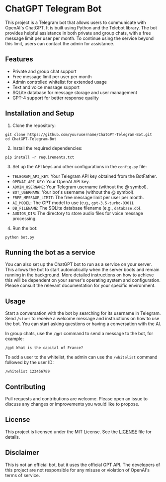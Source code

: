 # ChatGPT Telegram Bot

This project is a Telegram bot that allows users to communicate with OpenAI's ChatGPT. It is built using Python and the Telebot library. The bot provides helpful assistance in both private and group chats, with a free message limit per user per month. To continue using the service beyond this limit, users can contact the admin for assistance.

## Features

- Private and group chat support
- Free message limit per user per month
- Admin controlled whitelist for extended usage
- Text and voice message support
- SQLite database for message storage and user management
- GPT-4 support for better response quality

## Installation and Setup

1. Clone the repository:
```
git clone https://github.com/yourusername/ChatGPT-Telegram-Bot.git
cd ChatGPT-Telegram-Bot
```
2. Install the required dependencies:
```
pip install -r requirements.txt
```
3. Set up the API keys and other configurations in the `config.py` file:

- `TELEGRAM_API_KEY`: Your Telegram API key obtained from the BotFather.
- `OPENAI_API_KEY`: Your OpenAI API key.
- `ADMIN_USERNAME`: Your Telegram username (without the @ symbol).
- `BOT_USERNAME`: Your bot's username (without the @ symbol).
- `FREE_MESSAGE_LIMIT`: The free message limit per user per month.
- `AI_MODEL`: The GPT model to use (e.g., `gpt-3.5-turbo-0301`).
- `DB_FILENAME`: The SQLite database filename (e.g., `database.db`).
- `AUDIOS_DIR`: The directory to store audio files for voice message processing.

4. Run the bot:
```
python bot.py
```

## Running the bot as a service

You can also set up the ChatGPT bot to run as a service on your server. This allows the bot to start automatically when the server boots and remain running in the background. More detailed instructions on how to achieve this will be dependent on your server's operating system and configuration. Please consult the relevant documentation for your specific environment.


## Usage

Start a conversation with the bot by searching for its username in Telegram. Send `/start` to receive a welcome message and instructions on how to use the bot. You can start asking questions or having a conversation with the AI.

In group chats, use the `/gpt` command to send a message to the bot, for example:

`/gpt What is the capital of France?`


To add a user to the whitelist, the admin can use the `/whitelist` command followed by the user ID:

`/whitelist 123456789`


## Contributing

Pull requests and contributions are welcome. Please open an issue to discuss any changes or improvements you would like to propose.

## License

This project is licensed under the MIT License. See the [LICENSE](LICENSE) file for details.

## Disclaimer

This is not an official bot, but it uses the official GPT API. The developers of this project are not responsible for any misuse or violation of OpenAI's terms of service.
